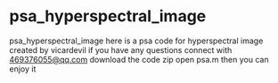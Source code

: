 # psa_hyperspectral_image
psa_hyperspectral_image 
here is a psa code for hyperspectral image created by vicardevil 
if you have any questions connect with 469376055@qq.com
download the code zip open psa.m then you can enjoy it
